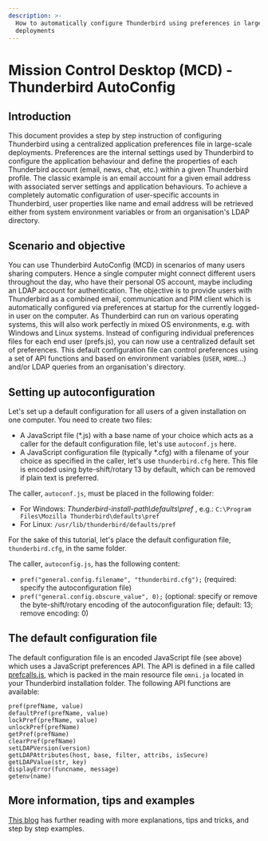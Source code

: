```yaml
---
description: >-
  How to automatically configure Thunderbird using preferences in large-scale
  deployments
---
```


# Mission Control Desktop \(MCD\) - Thunderbird AutoConfig

## Introduction

This document provides a step by step instruction of configuring Thunderbird using a centralized application preferences file in large-scale deployments. Preferences are the internal settings used by Thunderbird to configure the application behaviour and define the properties of each Thunderbird account \(email, news, chat, etc.\) within a given Thunderbird profile. The classic example is an email account for a given email address with associated server settings and application behaviours. To achieve a completely automatic configuration of user-specific accounts in Thunderbird, user properties like name and email address will be retrieved either from system environment variables or from an organisation's LDAP directory.

## Scenario and objective

You can use Thunderbird AutoConfig \(MCD\) in scenarios of many users sharing computers. Hence a single computer might connect different users throughout the day, who have their personal OS account, maybe including an LDAP account for authentication. The objective is to provide users with Thunderbird as a combined email, communication and PIM client which is automatically configured via preferences at startup for the currently logged-in user on the computer. As Thunderbird can run on various operating systems, this will also work perfectly in mixed OS environments, e.g. with Windows and Linux systems. Instead of configuring individual preferences files for each end user \(prefs.js\), you can now use a centralized default set of preferences. This default configuration file can control preferences using a set of API functions and based on environment variables \(`USER`, `HOME`...\) and/or LDAP queries from an organisation's directory.

## Setting up autoconfiguration

Let's set up a default configuration for all users of a given installation on one computer. You need to create two files:

* A JavaScript file \(\*.js\) with a base name of your choice which acts as a caller for the default configuration file, let's use `autoconf.js` here.
* A JavaScript configuration file \(typically \*.cfg\) with a filename of your choice as specified in the caller, let's use `thunderbird.cfg` here. This file is encoded using byte-shift/rotary 13 by default, which can be removed if plain text is preferred.

The caller, `autoconf.js`, must be placed in the following folder:

* For Windows: _Thunderbird-install-path\defaults\pref_ , e.g.: `C:\Program Files\Mozilla Thunderbird\defaults\pref`
* For Linux: `/usr/lib/thunderbird/defaults/pref` 

For the sake of this tutorial, let's place the default configuration file, `thunderbird.cfg`, in the same folder.

The caller, `autoconfig.js`, has the following content:

* `pref("general.config.filename", "thunderbird.cfg");` \(required: specify the autoconfiguration file\)
*  `pref("general.config.obscure_value", 0);`  \(optional: specify or remove the byte-shift/rotary encoding of the autoconfiguration file; default: 13; remove encoding: 0\)

## The default configuration file

The default configuration file is an encoded JavaScript file \(see above\) which uses a JavaScript preferences API. The API is defined in a file called [prefcalls.js](https://searchfox.org/comm-central/source/mozilla/extensions/pref/autoconfig/src/prefcalls.js), which is packed in the main resource file `omni.ja` located in your Thunderbird installation folder. The following API functions are available:

```text
pref(prefName, value)
defaultPref(prefName, value)
lockPref(prefName, value)
unlockPref(prefName)
getPref(prefName)
clearPref(prefName)
setLDAPVersion(version)
getLDAPAttributes(host, base, filter, attribs, isSecure)
getLDAPValue(str, key)
displayError(funcname, message)
getenv(name)
```



## More information, tips and examples

[This blog](https://blog.deanandadie.net/tag/mission-control-desktop/) has further reading with more explanations, tips and tricks, and step by step examples.



